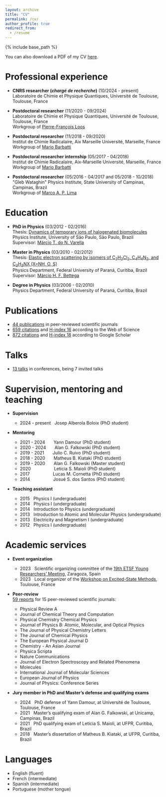 ```yaml
---
layout: archive
title: "CV"
permalink: /cv/
author_profile: true
redirect_from:
  - /resume
---
```


{% include base_path %}

You can also download a PDF of my CV [here](http://kossoski.github.io/files/CV.pdf).

Professional experience
======

* **CNRS researcher (_chargé de recherche_)** (10/2024 - present) \
Laboratoire de Chimie et Physique Quantiques, Université de Toulouse, Toulouse, France

* **Postdoctoral researcher** (11/2020 - 09/2024) \
Laboratoire de Chimie et Physique Quantiques, Université de Toulouse, Toulouse, France \
Workgroup of [Pierre-François Loos](https://pfloos.github.io/WEB_LOOS/)

* **Postdoctoral researcher** (11/2018 - 09/2020) \
Institut de Chimie Radicalaire, Aix Marseille Université, Marseille, France \
Workgroup of [Mario Barbatti](https://barbatti.org/)

* **Postdoctoral researcher internship** (05/2017 - 04/2018) \
Institut de Chimie Radicalaire, Aix-Marseille Université, Marseille, France \
Workgroup of [Mario Barbatti](https://barbatti.org/)

* **Postdoctoral researcher** (05/2016 - 04/2017 and 05/2018 - 10/2018) \
"Gleb Wataghin" Physics Institute, State University of Campinas, Campinas, Brazil \
Workgroup of [Marco A. P. Lima](https://sites.ifi.unicamp.br/maplima/en/)

Education
======

* **PhD in Physics** (03/2012 - 02/2016) \
Thesis: [Dynamics of temporary ions of halogenated biomolecules](http://kossoski.github.io/files/PhD_thesis.pdf) \
Physics Institute, University of São Paulo, São Paulo, Brazil \
Supervisor: [Márcio T. do N. Varella](http://fig.if.usp.br/~mvarella/)

* **Master in Physics** (03/2010 - 02/2012) \
Thesis: [Elastic electron scattering by isomers of C<sub>2</sub>H<sub>2</sub>Cl<sub>2</sub>, C<sub>4</sub>H<sub>4</sub>N<sub>2</sub>, and C<sub>3</sub>H<sub>3</sub>NX (X=NH, O, S)](http://kossoski.github.io/files/MSc_thesis.pdf)\
Physics Department, Federal University of Paraná, Curitiba, Brazil \
Supervisor: [Márcio H. F. Bettega](https://fisica.ufpr.br/bettega/)

* **Degree in Physics** (03/2006 - 02/2010) \
Physics Department, Federal University of Paraná, Curitiba, Brazil

Publications
======

* [44 publications](https://kossoski.github.io/publications/) in peer-reviewed scientific journals
* [659 citations](https://www.webofscience.com/wos/author/record/47997303) and [H-index 16](https://www.webofscience.com/wos/author/record/47997303) according to the Web of Science
* [872 citations](https://scholar.google.com/citations?user=EJNA6n4AAAAJ&hl=en) and [H-index 18](https://scholar.google.com/citations?user=EJNA6n4AAAAJ&hl=en) according to Google Scholar

Talks
======

* [13 talks](https://kossoski.github.io/talks/) in conferences, being 7 invited talks

Supervision, mentoring and teaching
======

* **Supervision**
  * 2024 - present &nbsp; Josep Alberola Boloix (PhD student)

* **Mentoring**
  * 2021 - 2024 &nbsp;&nbsp;&nbsp;&nbsp;&nbsp; Yann Damour (PhD student)
  * 2020 - 2024 &nbsp;&nbsp;&nbsp;&nbsp;&nbsp; Alan G. Falkowski (PhD student)
  * 2019 - 2021 &nbsp;&nbsp;&nbsp;&nbsp;&nbsp; Julio C. Ruivo (PhD student)
  * 2018 - 2020 &nbsp;&nbsp;&nbsp;&nbsp;&nbsp; Matheus B. Kiataki (PhD student)
  * 2019 - 2020 &nbsp;&nbsp;&nbsp;&nbsp;&nbsp; Alan G. Falkowski (Master student)
  * 2020 &nbsp;&nbsp;&nbsp;&nbsp;&nbsp;&nbsp;&nbsp;&nbsp;&nbsp;&nbsp;&nbsp;&nbsp;&nbsp;&nbsp;&nbsp;&nbsp;&nbsp; Leticia S. Maioli (PhD student)
  * 2017 &nbsp;&nbsp;&nbsp;&nbsp;&nbsp;&nbsp;&nbsp;&nbsp;&nbsp;&nbsp;&nbsp;&nbsp;&nbsp;&nbsp;&nbsp;&nbsp;&nbsp; Lucas M. Cornetta (PhD student)
  * 2014 &nbsp;&nbsp;&nbsp;&nbsp;&nbsp;&nbsp;&nbsp;&nbsp;&nbsp;&nbsp;&nbsp;&nbsp;&nbsp;&nbsp;&nbsp;&nbsp;&nbsp; Josué S. dos Santos (PhD student)

* **Teaching assistant**
  * 2015 &nbsp; Physics I (undergraduate)
  * 2014 &nbsp; Physics I (undergraduate)
  * 2014 &nbsp; Introduction to Physics (undergraduate)
  * 2013 &nbsp; Introduction to Atomic and Molecular Physics (undergraduate)
  * 2013 &nbsp; Electricity and Magnetism I (undergraduate)
  * 2012 &nbsp; Physics I (undergraduate)

Academic services
======

* **Event organization**
  * 2023 &nbsp; Scientific organizing committee of the [19th ETSF Young Researchers’ Meeting](https://www.etsfyrm2023.com/), Zaragoza, Spain
  * 2023 &nbsp; Local organizer of the [Workshop on Excited-State Methods](https://pfloos.github.io/PTEROSOR_midterm_workshop/), Toulouse, France

* **Peer-review** \
  [59 reports](https://orcid.org/0000-0002-1627-7093) for 15 peer-reviewed scientific journals:
  * Physical Review A
  * Journal of Chemical Theory and Computation
  * Physical Chemistry Chemical Physics
  * Journal of Physics B: Atomic, Molecular, and Optical Physics
  * The Journal of Physical Chemistry Letters
  * The Journal of Chemical Physics
  * The European Physical Journal D
  * Chemistry - An Asian Journal
  * Physica Scripta
  * Nature Communications
  * Journal of Electron Spectroscopy and Related Phenomena
  * Molecules
  * International Journal of Molecular Sciences
  * European Journal of Physics
  * Journal of Physics: Conference Series

* **Jury member in PhD and Master’s defense and qualifying exams**
  * 2024 &nbsp; PhD defense of Yann Damour, at Université de Toulouse, Toulouse, France
  * 2021 &nbsp; Master’s qualifying exam of Alan G. Falkowski, at Unicamp, Campinas, Brazil
  * 2021 &nbsp; PhD qualifying exam of Letícia S. Maioli, at UFPR, Curitiba, Brazil
  * 2018 &nbsp; Master’s dissertation of Matheus B. Kiataki, at UFPR, Curitiba, Brazil

Languages
======

* English (fluent)
* French (intermediate)
* Spanish (intermediate)
* Portuguese (mother tongue)

